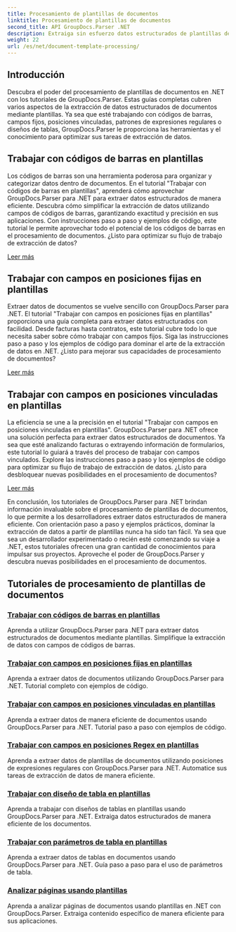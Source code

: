 ```yaml
---
title: Procesamiento de plantillas de documentos
linktitle: Procesamiento de plantillas de documentos
second_title: API GroupDocs.Parser .NET
description: Extraiga sin esfuerzo datos estructurados de plantillas de documentos con GroupDocs.Parser para .NET. Aprenda a trabajar con códigos de barras, campos, expresiones regulares y diseños de tablas.
weight: 22
url: /es/net/document-template-processing/
---
```


## Introducción

Descubra el poder del procesamiento de plantillas de documentos en .NET con los tutoriales de GroupDocs.Parser. Estas guías completas cubren varios aspectos de la extracción de datos estructurados de documentos mediante plantillas. Ya sea que esté trabajando con códigos de barras, campos fijos, posiciones vinculadas, patrones de expresiones regulares o diseños de tablas, GroupDocs.Parser le proporciona las herramientas y el conocimiento para optimizar sus tareas de extracción de datos.

## Trabajar con códigos de barras en plantillas

Los códigos de barras son una herramienta poderosa para organizar y categorizar datos dentro de documentos. En el tutorial "Trabajar con códigos de barras en plantillas", aprenderá cómo aprovechar GroupDocs.Parser para .NET para extraer datos estructurados de manera eficiente. Descubra cómo simplificar la extracción de datos utilizando campos de códigos de barras, garantizando exactitud y precisión en sus aplicaciones. Con instrucciones paso a paso y ejemplos de código, este tutorial le permite aprovechar todo el potencial de los códigos de barras en el procesamiento de documentos. ¿Listo para optimizar su flujo de trabajo de extracción de datos?

[Leer más](./working-with-barcodes-in-templates/)

## Trabajar con campos en posiciones fijas en plantillas

Extraer datos de documentos se vuelve sencillo con GroupDocs.Parser para .NET. El tutorial "Trabajar con campos en posiciones fijas en plantillas" proporciona una guía completa para extraer datos estructurados con facilidad. Desde facturas hasta contratos, este tutorial cubre todo lo que necesita saber sobre cómo trabajar con campos fijos. Siga las instrucciones paso a paso y los ejemplos de código para dominar el arte de la extracción de datos en .NET. ¿Listo para mejorar sus capacidades de procesamiento de documentos?

[Leer más](./working-with-fields-at-fixed-positions-in-templates/)

## Trabajar con campos en posiciones vinculadas en plantillas

La eficiencia se une a la precisión en el tutorial "Trabajar con campos en posiciones vinculadas en plantillas". GroupDocs.Parser para .NET ofrece una solución perfecta para extraer datos estructurados de documentos. Ya sea que esté analizando facturas o extrayendo información de formularios, este tutorial lo guiará a través del proceso de trabajar con campos vinculados. Explore las instrucciones paso a paso y los ejemplos de código para optimizar su flujo de trabajo de extracción de datos. ¿Listo para desbloquear nuevas posibilidades en el procesamiento de documentos?

[Leer más](./working-with-fields-at-linked-positions-in-templates/)

En conclusión, los tutoriales de GroupDocs.Parser para .NET brindan información invaluable sobre el procesamiento de plantillas de documentos, lo que permite a los desarrolladores extraer datos estructurados de manera eficiente. Con orientación paso a paso y ejemplos prácticos, dominar la extracción de datos a partir de plantillas nunca ha sido tan fácil. Ya sea que sea un desarrollador experimentado o recién esté comenzando su viaje a .NET, estos tutoriales ofrecen una gran cantidad de conocimientos para impulsar sus proyectos. Aproveche el poder de GroupDocs.Parser y descubra nuevas posibilidades en el procesamiento de documentos.

## Tutoriales de procesamiento de plantillas de documentos
### [Trabajar con códigos de barras en plantillas](./working-with-barcodes-in-templates/)
Aprenda a utilizar GroupDocs.Parser para .NET para extraer datos estructurados de documentos mediante plantillas. Simplifique la extracción de datos con campos de códigos de barras.
### [Trabajar con campos en posiciones fijas en plantillas](./working-with-fields-at-fixed-positions-in-templates/)
Aprenda a extraer datos de documentos utilizando GroupDocs.Parser para .NET. Tutorial completo con ejemplos de código.
### [Trabajar con campos en posiciones vinculadas en plantillas](./working-with-fields-at-linked-positions-in-templates/)
Aprenda a extraer datos de manera eficiente de documentos usando GroupDocs.Parser para .NET. Tutorial paso a paso con ejemplos de código.
### [Trabajar con campos en posiciones Regex en plantillas](./working-with-fields-at-regex-positions-in-templates/)
Aprenda a extraer datos de plantillas de documentos utilizando posiciones de expresiones regulares con GroupDocs.Parser para .NET. Automatice sus tareas de extracción de datos de manera eficiente.
### [Trabajar con diseño de tabla en plantillas](./working-with-table-layout-in-templates/)
Aprenda a trabajar con diseños de tablas en plantillas usando GroupDocs.Parser para .NET. Extraiga datos estructurados de manera eficiente de los documentos.
### [Trabajar con parámetros de tabla en plantillas](./working-with-table-parameters-in-templates/)
Aprenda a extraer datos de tablas en documentos usando GroupDocs.Parser para .NET. Guía paso a paso para el uso de parámetros de tabla.
### [Analizar páginas usando plantillas](./parse-pages-using-templates/)
Aprenda a analizar páginas de documentos usando plantillas en .NET con GroupDocs.Parser. Extraiga contenido específico de manera eficiente para sus aplicaciones.